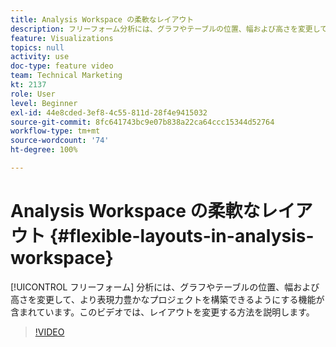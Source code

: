 ```yaml
---
title: Analysis Workspace の柔軟なレイアウト
description: フリーフォーム分析には、グラフやテーブルの位置、幅および高さを変更して、より表現力豊かなプロジェクトを構築できるようにする機能が含まれています。このビデオでは、レイアウトを変更する方法を説明します。
feature: Visualizations
topics: null
activity: use
doc-type: feature video
team: Technical Marketing
kt: 2137
role: User
level: Beginner
exl-id: 44e8cded-3ef8-4c55-811d-28f4e9415032
source-git-commit: 8fc641743bc9e07b838a22ca64ccc15344d52764
workflow-type: tm+mt
source-wordcount: '74'
ht-degree: 100%

---
```


# Analysis Workspace の柔軟なレイアウト {#flexible-layouts-in-analysis-workspace}

[!UICONTROL フリーフォーム] 分析には、グラフやテーブルの位置、幅および高さを変更して、より表現力豊かなプロジェクトを構築できるようにする機能が含まれています。このビデオでは、レイアウトを変更する方法を説明します。

>[!VIDEO](https://video.tv.adobe.com/v/24706/?quality=12&learn=on)
